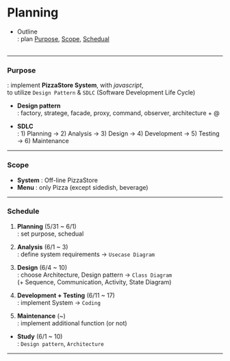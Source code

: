 # Planning  

- Outline  
: plan [Purpose](#purpose), [Scope](#scope), [Schedual](#schedule)  </br></br>

---

### Purpose  
: implement **PizzaStore System**, with *javascript*,  
to utilize `Design Pattern` & `SDLC` (Software Development Life Cycle)  

- **Design pattern**  
: factory, stratege, facade, proxy, command, observer, architecture + @  

- **SDLC**  
: 1) Planning -> 2) Analysis -> 3) Design -> 4) Development -> 5) Testing -> 6) Maintenance  

---

### Scope  

- **System** : Off-line PizzaStore
- **Menu** : only Pizza (except sidedish, beverage)  

---

### Schedule  

1. **Planning** (5/31 ~ 6/1)  
: set purpose, schedual  

2. **Analysis** (6/1 ~ 3)  
: define system requirements -> `Usecase Diagram`

3. **Design** (6/4 ~ 10)  
: choose Architecture, Design pattern -> `Class Diagram`  
(+ Sequence, Communication, Activity, State Diagram)

4. **Development + Testing** (6/11 ~ 17)  
: implement System -> `Coding`

6. **Maintenance** (~)  
: implement additional function (or not)  


- **Study** (6/1 ~ 10)  
: `Design pattern`, `Architecture`

---